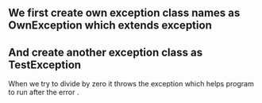 ## We first create own exception class names as OwnException which extends exception 
## And create another exception class as TestException

When we try to divide by zero it throws the exception which helps program to run after the error .
